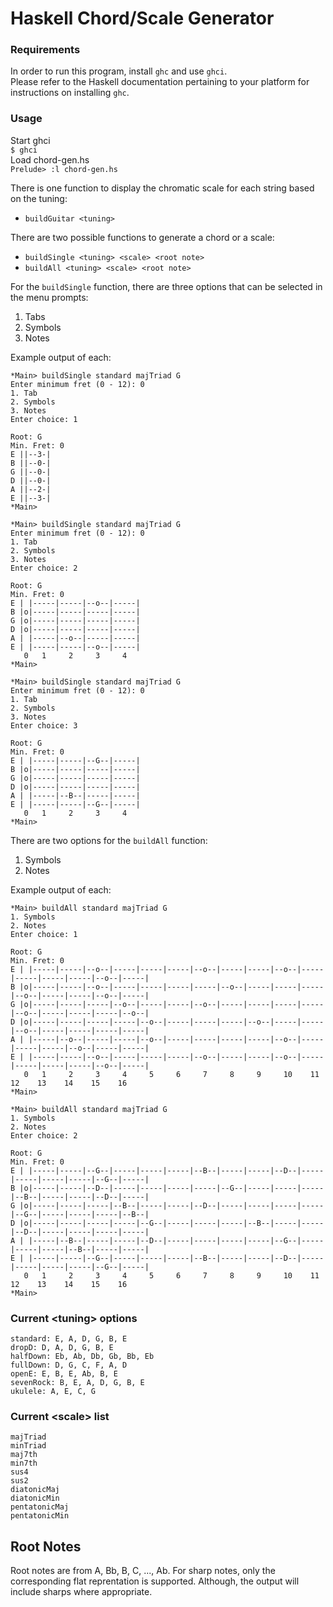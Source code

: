# Haskell Chord/Scale Generator
### Requirements
In order to run this program, install `ghc` and use
`ghci`.  
Please refer to the Haskell documentation pertaining to your platform for instructions on installing `ghc`.

### Usage
Start ghci  
`$ ghci`  
Load chord-gen.hs  
`Prelude> :l chord-gen.hs`  

There is one function to display the chromatic scale for each string based on the tuning:
  * ```buildGuitar <tuning>```

There are two possible functions to generate a chord or a scale:
  * ```buildSingle <tuning> <scale> <root note>```
  * ```buildAll <tuning> <scale> <root note>```

For the ```buildSingle``` function, there are three options that can be selected in the menu prompts:
  1. Tabs
  2. Symbols
  3. Notes

Example output of each:
```
*Main> buildSingle standard majTriad G
Enter minimum fret (0 - 12): 0
1. Tab
2. Symbols
3. Notes
Enter choice: 1

Root: G
Min. Fret: 0
E ||--3-|
B ||--0-|
G ||--0-|
D ||--0-|
A ||--2-|
E ||--3-|
*Main>
```

```
*Main> buildSingle standard majTriad G
Enter minimum fret (0 - 12): 0
1. Tab
2. Symbols
3. Notes
Enter choice: 2

Root: G
Min. Fret: 0
E | |-----|-----|--o--|-----|
B |o|-----|-----|-----|-----|
G |o|-----|-----|-----|-----|
D |o|-----|-----|-----|-----|
A | |-----|--o--|-----|-----|
E | |-----|-----|--o--|-----|
   0   1     2     3     4     
*Main> 
```

```
*Main> buildSingle standard majTriad G
Enter minimum fret (0 - 12): 0
1. Tab
2. Symbols
3. Notes
Enter choice: 3

Root: G
Min. Fret: 0
E | |-----|-----|--G--|-----|
B |o|-----|-----|-----|-----|
G |o|-----|-----|-----|-----|
D |o|-----|-----|-----|-----|
A | |-----|--B--|-----|-----|
E | |-----|-----|--G--|-----|
   0   1     2     3     4     
*Main> 
```

There are two options for the `buildAll` function:
  1. Symbols
  2. Notes
 
Example output of each:
```
*Main> buildAll standard majTriad G
1. Symbols
2. Notes
Enter choice: 1

Root: G
Min. Fret: 0
E | |-----|-----|--o--|-----|-----|-----|--o--|-----|-----|--o--|-----|-----|-----|-----|--o--|-----|
B |o|-----|-----|--o--|-----|-----|-----|-----|--o--|-----|-----|-----|--o--|-----|-----|--o--|-----|
G |o|-----|-----|-----|--o--|-----|-----|--o--|-----|-----|-----|-----|--o--|-----|-----|-----|--o--|
D |o|-----|-----|-----|-----|--o--|-----|-----|-----|--o--|-----|-----|--o--|-----|-----|-----|-----|
A | |-----|--o--|-----|-----|--o--|-----|-----|-----|-----|--o--|-----|-----|-----|--o--|-----|-----|
E | |-----|-----|--o--|-----|-----|-----|--o--|-----|-----|--o--|-----|-----|-----|-----|--o--|-----|
   0   1     2     3     4     5     6     7     8     9     10    11    12    13    14    15    16
*Main> 
```

```
*Main> buildAll standard majTriad G
1. Symbols
2. Notes
Enter choice: 2

Root: G
Min. Fret: 0
E | |-----|-----|--G--|-----|-----|-----|--B--|-----|-----|--D--|-----|-----|-----|-----|--G--|-----|
B |o|-----|-----|--D--|-----|-----|-----|-----|--G--|-----|-----|-----|--B--|-----|-----|--D--|-----|
G |o|-----|-----|-----|--B--|-----|-----|--D--|-----|-----|-----|-----|--G--|-----|-----|-----|--B--|
D |o|-----|-----|-----|-----|--G--|-----|-----|-----|--B--|-----|-----|--D--|-----|-----|-----|-----|
A | |-----|--B--|-----|-----|--D--|-----|-----|-----|-----|--G--|-----|-----|-----|--B--|-----|-----|
E | |-----|-----|--G--|-----|-----|-----|--B--|-----|-----|--D--|-----|-----|-----|-----|--G--|-----|
   0   1     2     3     4     5     6     7     8     9     10    11    12    13    14    15    16
*Main> 
```

### Current \<tuning\> options
```
standard: E, A, D, G, B, E
dropD: D, A, D, G, B, E
halfDown: Eb, Ab, Db, Gb, Bb, Eb
fullDown: D, G, C, F, A, D
openE: E, B, E, Ab, B, E
sevenRock: B, E, A, D, G, B, E
ukulele: A, E, C, G
```

### Current \<scale\> list
```
majTriad
minTriad
maj7th
min7th
sus4
sus2
diatonicMaj
diatonicMin
pentatonicMaj
pentatonicMin
```

## Root Notes
Root notes are from A, Bb, B, C, ..., Ab. For sharp notes, only the corresponding flat reprentation is supported. Although, the output will include sharps where appropriate.
